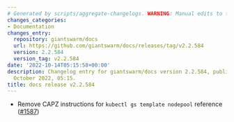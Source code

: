```yaml
---
# Generated by scripts/aggregate-changelogs. WARNING: Manual edits to this files will be overwritten.
changes_categories:
- Documentation
changes_entry:
  repository: giantswarm/docs
  url: https://github.com/giantswarm/docs/releases/tag/v2.2.584
  version: 2.2.584
  version_tag: v2.2.584
date: '2022-10-14T05:15:58+00:00'
description: Changelog entry for giantswarm/docs version 2.2.584, published on 14
  October 2022, 05:15.
title: docs release v2.2.584
---
```


- Remove CAPZ instructions for `kubectl gs template nodepool` reference ([#1587](https://github.com/giantswarm/docs/pull/1587))
